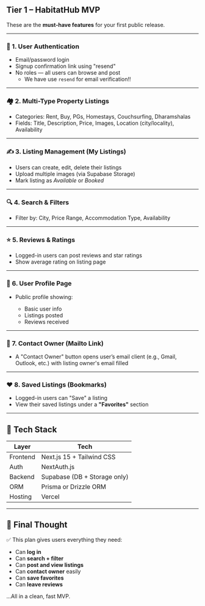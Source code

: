## Tier 1 – HabitatHub MVP

These are the **must-have features** for your first public release.

---

### 🔐 1. **User Authentication**

* Email/password login
* Signup confirmation link using "resend"
* No roles — all users can browse and post
  - We have use `resend` for email verification!!

---

### 🏘️ 2. **Multi-Type Property Listings**

* Categories: Rent, Buy, PGs, Homestays, Couchsurfing, Dharamshalas
* Fields: Title, Description, Price, Images, Location (city/locality), Availability

---

### ✍️ 3. **Listing Management (My Listings)**

* Users can create, edit, delete their listings
* Upload multiple images (via Supabase Storage)
* Mark listing as *Available* or *Booked*

---

### 🔍 4. **Search & Filters**

* Filter by: City, Price Range, Accommodation Type, Availability

---

### ⭐ 5. **Reviews & Ratings**

* Logged-in users can post reviews and star ratings
* Show average rating on listing page

---

### 👤 6. **User Profile Page**

* Public profile showing:

  * Basic user info
  * Listings posted
  * Reviews received

---

### 💬 7. **Contact Owner (Mailto Link)**

* A "Contact Owner" button opens user’s email client
  (e.g., Gmail, Outlook, etc.) with listing owner's email filled

---

### ❤️ 8. **Saved Listings (Bookmarks)**

* Logged-in users can "Save" a listing
* View their saved listings under a **"Favorites"** section

---

## 🔧 Tech Stack

| Layer    | Tech                         |
| -------- | ---------------------------- |
| Frontend | Next.js 15 + Tailwind CSS    |
| Auth     | NextAuth.js                  |
| Backend  | Supabase (DB + Storage only) |
| ORM      | Prisma or Drizzle ORM        |
| Hosting  | Vercel                       |

---

## 🧠 Final Thought

✅ This plan gives users everything they need:

* Can **log in**
* Can **search + filter**
* Can **post and view listings**
* Can **contact owner** easily
* Can **save favorites**
* Can **leave reviews**

...All in a clean, fast MVP.

